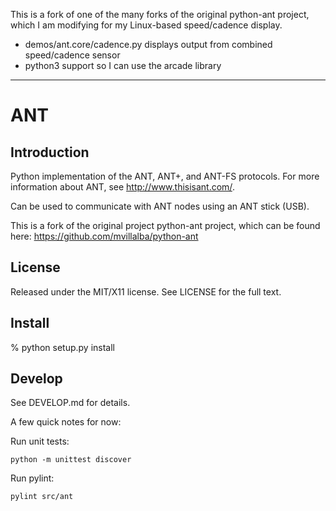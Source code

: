 This is a fork of one of the many forks of the original python-ant project,
which I am modifying for my Linux-based speed/cadence display. 

- demos/ant.core/cadence.py displays output from combined speed/cadence sensor
- python3 support so I can use the arcade library



----

ANT
===

Introduction
------------
Python implementation of the ANT, ANT+, and ANT-FS protocols. For more
information about ANT, see http://www.thisisant.com/.

Can be used to communicate with ANT nodes using an ANT stick (USB).

This is a fork of the original project python-ant project, which can be found here:
https://github.com/mvillalba/python-ant


License
-------
Released under the MIT/X11 license. See LICENSE for the full text.


Install
-------
% python setup.py install


Develop
-------
See DEVELOP.md for details.

A few quick notes for now:

Run unit tests:
```
python -m unittest discover
```

Run pylint:
```
pylint src/ant
```
